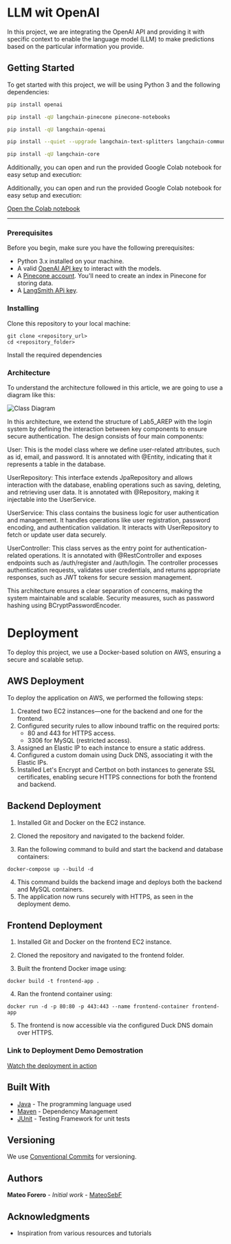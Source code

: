 # LLM wit OpenAI

In this project, we are integrating the OpenAI API and providing it with specific context to enable the language model (LLM) to make predictions based on the particular information you provide.

## Getting Started

To get started with this project, we will be using Python 3 and the following dependencies:

```bash
pip install openai

pip install -qU langchain-pinecone pinecone-notebooks

pip install -qU langchain-openai

pip install --quiet --upgrade langchain-text-splitters langchain-community langgraph

pip install -qU langchain-core
```
Additionally, you can open and run the provided Google Colab notebook for easy setup and execution:

Additionally, you can open and run the provided Google Colab notebook for easy setup and execution:

[Open the Colab notebook](https://colab.research.google.com/drive/1U9VIQlsKt-EzSap12xb6iaE203YJHJp_)

---

### Prerequisites

Before you begin, make sure you have the following prerequisites:

- Python 3.x installed on your machine.
- A valid [OpenAI API key](https://beta.openai.com/signup/) to interact with the models.
- A [Pinecone account](https://www.pinecone.io/start/). You'll need to create an index in Pinecone for storing data.
- A [LangSmith APi key](https://docs.smith.langchain.com/).

### Installing
Clone this repository to your local machine:
```
git clone <repository_url>
cd <repository_folder>
```

Install the required dependencies


### Architecture
To understand the architecture followed in this article, we are going to use a diagram like this:

![Class Diagram](images/Class_Diagram.png)

In this architecture, we extend the structure of Lab5_AREP with the login system by defining the interaction between key components to ensure secure authentication. The design consists of four main components:

User: This is the model class where we define user-related attributes, such as id, email, and password. It is annotated with @Entity, indicating that it represents a table in the database.

UserRepository: This interface extends JpaRepository and allows interaction with the database, enabling operations such as saving, deleting, and retrieving user data. It is annotated with @Repository, making it injectable into the UserService.

UserService: This class contains the business logic for user authentication and management. It handles operations like user registration, password encoding, and authentication validation. It interacts with UserRepository to fetch or update user data securely.

UserController: This class serves as the entry point for authentication-related operations. It is annotated with @RestController and exposes endpoints such as /auth/register and /auth/login. The controller processes authentication requests, validates user credentials, and returns appropriate responses, such as JWT tokens for secure session management.

This architecture ensures a clear separation of concerns, making the system maintainable and scalable. Security measures, such as password hashing using BCryptPasswordEncoder.

# Deployment
To deploy this project, we use a Docker-based solution on AWS, ensuring a secure and scalable setup.

## AWS Deployment
To deploy the application on AWS, we performed the following steps:

1. Created two EC2 instances—one for the backend and one for the frontend.
2. Configured security rules to allow inbound traffic on the required ports:
    - 80 and 443 for HTTPS access.
    - 3306 for MySQL (restricted access).
3. Assigned an Elastic IP to each instance to ensure a static address.
4. Configured a custom domain using Duck DNS, associating it with the Elastic IPs.
5. Installed Let's Encrypt and Certbot on both instances to generate SSL certificates, enabling secure HTTPS connections for both the frontend and backend.

## Backend Deployment
1. Installed Git and Docker on the EC2 instance.

2. Cloned the repository and navigated to the backend folder.

3. Ran the following command to build and start the backend and database containers:

```
docker-compose up --build -d
```

4. This command builds the backend image and deploys both the backend and MySQL containers.
5. The application now runs securely with HTTPS, as seen in the deployment demo.

## Frontend Deployment
1. Installed Git and Docker on the frontend EC2 instance.

2. Cloned the repository and navigated to the frontend folder.

3. Built the frontend Docker image using:

```
docker build -t frontend-app .
```
4. Ran the frontend container using:

```
docker run -d -p 80:80 -p 443:443 --name frontend-container frontend-app
```
5. The frontend is now accessible via the configured Duck DNS domain over HTTPS.

### Link to Deployment Demo Demostration 

[Watch the deployment in action](https://pruebacorreoescuelaingeduco.sharepoint.com/sites/Reco842/Shared%20Documents/General/Recordings/Reuni%C3%B3n%20en%20_General_-20250314_011913-Grabaci%C3%B3n%20de%20la%20reuni%C3%B3n.mp4?web=1&referrer=Teams.TEAMS-WEB&referrerScenario=MeetingChicletGetLink.view)  


## Built With

* [Java](https://www.oracle.com/co/java/technologies/downloads/) - The programming language used
* [Maven](https://maven.apache.org/) - Dependency Management
* [JUnit](https://junit.org/junit5/) - Testing Framework for unit tests

## Versioning

We use [Conventional Commits](https://www.conventionalcommits.org/en/v1.0.0/) for versioning.  

## Authors

**Mateo Forero** - *Initial work* - [MateoSebF](https://github.com/MateoSebF)

## Acknowledgments

* Inspiration from various resources and tutorials